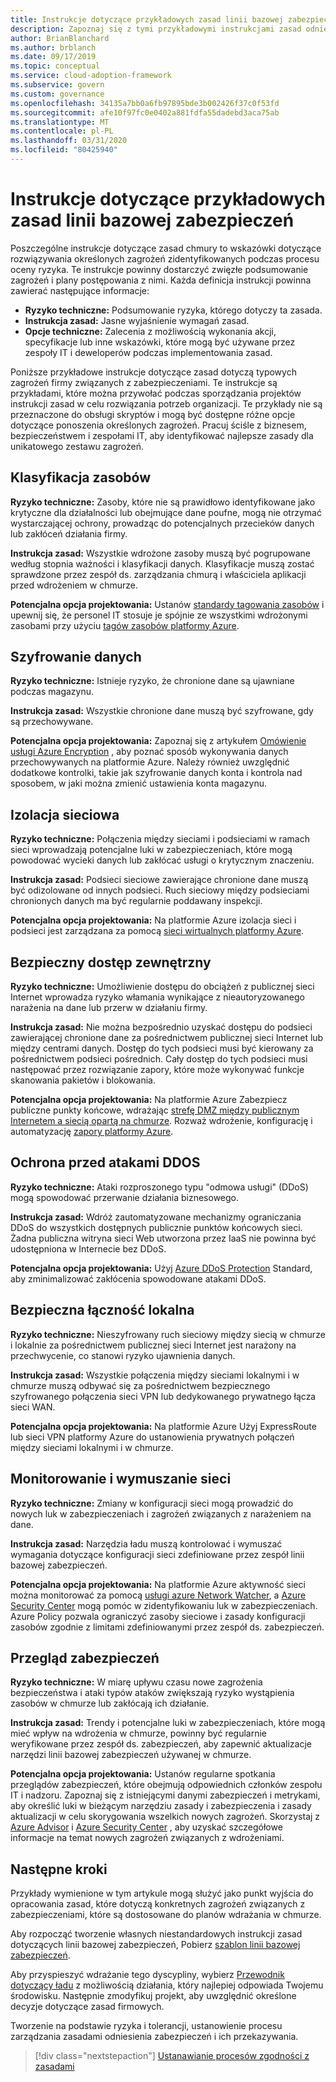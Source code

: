 ```yaml
---
title: Instrukcje dotyczące przykładowych zasad linii bazowej zabezpieczeń
description: Zapoznaj się z tymi przykładowymi instrukcjami zasad odniesienia zabezpieczeń, aby pomóc w sporządzaniu zasad w celu rozwiązania potrzeb organizacji.
author: BrianBlanchard
ms.author: brblanch
ms.date: 09/17/2019
ms.topic: conceptual
ms.service: cloud-adoption-framework
ms.subservice: govern
ms.custom: governance
ms.openlocfilehash: 34135a7bb0a6fb97895bde3b002426f37c0f53fd
ms.sourcegitcommit: afe10f97fc0e0402a881fdfa55dadebd3aca75ab
ms.translationtype: MT
ms.contentlocale: pl-PL
ms.lasthandoff: 03/31/2020
ms.locfileid: "80425940"
---
```

# <a name="security-baseline-sample-policy-statements"></a>Instrukcje dotyczące przykładowych zasad linii bazowej zabezpieczeń

Poszczególne instrukcje dotyczące zasad chmury to wskazówki dotyczące rozwiązywania określonych zagrożeń zidentyfikowanych podczas procesu oceny ryzyka. Te instrukcje powinny dostarczyć zwięzłe podsumowanie zagrożeń i plany postępowania z nimi. Każda definicja instrukcji powinna zawierać następujące informacje:

- **Ryzyko techniczne:** Podsumowanie ryzyka, którego dotyczy ta zasada.
- **Instrukcja zasad:** Jasne wyjaśnienie wymagań zasad.
- **Opcje techniczne:** Zalecenia z możliwością wykonania akcji, specyfikacje lub inne wskazówki, które mogą być używane przez zespoły IT i deweloperów podczas implementowania zasad.

Poniższe przykładowe instrukcje dotyczące zasad dotyczą typowych zagrożeń firmy związanych z zabezpieczeniami. Te instrukcje są przykładami, które można przywołać podczas sporządzania projektów instrukcji zasad w celu rozwiązania potrzeb organizacji. Te przykłady nie są przeznaczone do obsługi skryptów i mogą być dostępne różne opcje dotyczące ponoszenia określonych zagrożeń. Pracuj ściśle z biznesem, bezpieczeństwem i zespołami IT, aby identyfikować najlepsze zasady dla unikatowego zestawu zagrożeń.

## <a name="asset-classification"></a>Klasyfikacja zasobów

**Ryzyko techniczne:** Zasoby, które nie są prawidłowo identyfikowane jako krytyczne dla działalności lub obejmujące dane poufne, mogą nie otrzymać wystarczającej ochrony, prowadząc do potencjalnych przecieków danych lub zakłóceń działania firmy.

**Instrukcja zasad:** Wszystkie wdrożone zasoby muszą być pogrupowane według stopnia ważności i klasyfikacji danych. Klasyfikacje muszą zostać sprawdzone przez zespół ds. zarządzania chmurą i właściciela aplikacji przed wdrożeniem w chmurze.

**Potencjalna opcja projektowania:** Ustanów [standardy tagowania zasobów](../../decision-guides/resource-tagging/index.md) i upewnij się, że personel IT stosuje je spójnie ze wszystkimi wdrożonymi zasobami przy użyciu [tagów zasobów platformy Azure](https://docs.microsoft.com/azure/azure-resource-manager/resource-group-using-tags).

## <a name="data-encryption"></a>Szyfrowanie danych

**Ryzyko techniczne:** Istnieje ryzyko, że chronione dane są ujawniane podczas magazynu.

**Instrukcja zasad:** Wszystkie chronione dane muszą być szyfrowane, gdy są przechowywane.

**Potencjalna opcja projektowania:** Zapoznaj się z artykułem [Omówienie usługi Azure Encryption](https://docs.microsoft.com/azure/security/security-azure-encryption-overview) , aby poznać sposób wykonywania danych przechowywanych na platformie Azure. Należy również uwzględnić dodatkowe kontrolki, takie jak szyfrowanie danych konta i kontrola nad sposobem, w jaki można zmienić ustawienia konta magazynu.

## <a name="network-isolation"></a>Izolacja sieciowa

**Ryzyko techniczne:** Połączenia między sieciami i podsieciami w ramach sieci wprowadzają potencjalne luki w zabezpieczeniach, które mogą powodować wycieki danych lub zakłócać usługi o krytycznym znaczeniu.

**Instrukcja zasad:** Podsieci sieciowe zawierające chronione dane muszą być odizolowane od innych podsieci. Ruch sieciowy między podsieciami chronionych danych ma być regularnie poddawany inspekcji.

**Potencjalna opcja projektowania:** Na platformie Azure izolacja sieci i podsieci jest zarządzana za pomocą [sieci wirtualnych platformy Azure](https://docs.microsoft.com/azure/virtual-network/virtual-networks-overview).

## <a name="secure-external-access"></a>Bezpieczny dostęp zewnętrzny

**Ryzyko techniczne:** Umożliwienie dostępu do obciążeń z publicznej sieci Internet wprowadza ryzyko włamania wynikające z nieautoryzowanego narażenia na dane lub przerw w działaniu firmy.

**Instrukcja zasad:** Nie można bezpośrednio uzyskać dostępu do podsieci zawierającej chronione dane za pośrednictwem publicznej sieci Internet lub między centrami danych. Dostęp do tych podsieci musi być kierowany za pośrednictwem podsieci pośrednich. Cały dostęp do tych podsieci musi następować przez rozwiązanie zapory, które może wykonywać funkcje skanowania pakietów i blokowania.

**Potencjalna opcja projektowania:** Na platformie Azure Zabezpiecz publiczne punkty końcowe, wdrażając [strefę DMZ między publicznym Internetem a siecią opartą na chmurze](https://docs.microsoft.com/azure/architecture/reference-architectures/dmz/secure-vnet-dmz?toc=https://docs.microsoft.com/azure/cloud-adoption-framework/toc.json&bc=https://docs.microsoft.com/azure/cloud-adoption-framework/_bread/toc.json). Rozważ wdrożenie, konfigurację i automatyzację [zapory platformy Azure](https://docs.microsoft.com/azure/firewall).

## <a name="ddos-protection"></a>Ochrona przed atakami DDOS

**Ryzyko techniczne:** Ataki rozproszonego typu "odmowa usługi" (DDoS) mogą spowodować przerwanie działania biznesowego.

**Instrukcja zasad:** Wdróż zautomatyzowane mechanizmy ograniczania DDoS do wszystkich dostępnych publicznie punktów końcowych sieci. Żadna publiczna witryna sieci Web utworzona przez IaaS nie powinna być udostępniona w Internecie bez DDoS.

**Potencjalna opcja projektowania:** Użyj [Azure DDoS Protection](https://docs.microsoft.com/azure/virtual-network/ddos-protection-overview) Standard, aby zminimalizować zakłócenia spowodowane atakami DDoS.

## <a name="secure-on-premises-connectivity"></a>Bezpieczna łączność lokalna

**Ryzyko techniczne:** Nieszyfrowany ruch sieciowy między siecią w chmurze i lokalnie za pośrednictwem publicznej sieci Internet jest narażony na przechwycenie, co stanowi ryzyko ujawnienia danych.

**Instrukcja zasad:** Wszystkie połączenia między sieciami lokalnymi i w chmurze muszą odbywać się za pośrednictwem bezpiecznego szyfrowanego połączenia sieci VPN lub dedykowanego prywatnego łącza sieci WAN.

**Potencjalna opcja projektowania:** Na platformie Azure Użyj ExpressRoute lub sieci VPN platformy Azure do ustanowienia prywatnych połączeń między sieciami lokalnymi i w chmurze.

## <a name="network-monitoring-and-enforcement"></a>Monitorowanie i wymuszanie sieci

**Ryzyko techniczne:** Zmiany w konfiguracji sieci mogą prowadzić do nowych luk w zabezpieczeniach i zagrożeń związanych z narażeniem na dane.

**Instrukcja zasad:** Narzędzia ładu muszą kontrolować i wymuszać wymagania dotyczące konfiguracji sieci zdefiniowane przez zespół linii bazowej zabezpieczeń.

**Potencjalna opcja projektowania:** Na platformie Azure aktywność sieci można monitorować za pomocą [usługi azure Network Watcher](https://docs.microsoft.com/azure/network-watcher/network-watcher-monitoring-overview), a [Azure Security Center](https://docs.microsoft.com/azure/security-center/security-center-network-recommendations) mogą pomóc w zidentyfikowaniu luk w zabezpieczeniach. Azure Policy pozwala ograniczyć zasoby sieciowe i zasady konfiguracji zasobów zgodnie z limitami zdefiniowanymi przez zespół ds. zabezpieczeń.

## <a name="security-review"></a>Przegląd zabezpieczeń

**Ryzyko techniczne:** W miarę upływu czasu nowe zagrożenia bezpieczeństwa i ataki typów ataków zwiększają ryzyko wystąpienia zasobów w chmurze lub zakłócają ich działanie.

**Instrukcja zasad:** Trendy i potencjalne luki w zabezpieczeniach, które mogą mieć wpływ na wdrożenia w chmurze, powinny być regularnie weryfikowane przez zespół ds. zabezpieczeń, aby zapewnić aktualizacje narzędzi linii bazowej zabezpieczeń używanej w chmurze.

**Potencjalna opcja projektowania:** Ustanów regularne spotkania przeglądów zabezpieczeń, które obejmują odpowiednich członków zespołu IT i nadzoru. Zapoznaj się z istniejącymi danymi zabezpieczeń i metrykami, aby określić luki w bieżącym narzędziu zasady i zabezpieczenia i zasady aktualizacji w celu skorygowania wszelkich nowych zagrożeń. Skorzystaj z [Azure Advisor](https://docs.microsoft.com/azure/advisor/advisor-overview) i [Azure Security Center](https://docs.microsoft.com/azure/security-center/security-center-intro) , aby uzyskać szczegółowe informacje na temat nowych zagrożeń związanych z wdrożeniami.

## <a name="next-steps"></a>Następne kroki

Przykłady wymienione w tym artykule mogą służyć jako punkt wyjścia do opracowania zasad, które dotyczą konkretnych zagrożeń związanych z zabezpieczeniami, które są dostosowane do planów wdrażania w chmurze.

Aby rozpocząć tworzenie własnych niestandardowych instrukcji zasad dotyczących linii bazowej zabezpieczeń, Pobierz [szablon linii bazowej zabezpieczeń](./template.md).

Aby przyspieszyć wdrażanie tego dyscypliny, wybierz [Przewodnik dotyczący ładu](../guides/index.md) z możliwością działania, który najlepiej odpowiada Twojemu środowisku. Następnie zmodyfikuj projekt, aby uwzględnić określone decyzje dotyczące zasad firmowych.

Tworzenie na podstawie ryzyka i tolerancji, ustanowienie procesu zarządzania zasadami odniesienia zabezpieczeń i ich przekazywania.

> [!div class="nextstepaction"]
> [Ustanawianie procesów zgodności z zasadami](./compliance-processes.md)
